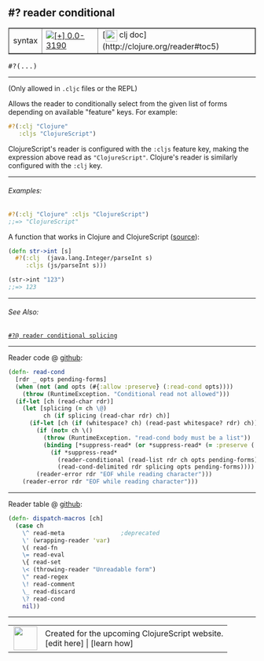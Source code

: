 ## #? reader conditional



 <table border="1">
<tr>
<td>syntax</td>
<td><a href="https://github.com/cljsinfo/cljs-api-docs/tree/0.0-3190"><img valign="middle" alt="[+] 0.0-3190" title="Added in 0.0-3190" src="https://img.shields.io/badge/+-0.0--3190-lightgrey.svg"></a> </td>
<td>
[<img height="24px" valign="middle" src="http://i.imgur.com/1GjPKvB.png"> clj doc](http://clojure.org/reader#toc5)
</td>
</tr>
</table>

<samp>#?(...)</samp><br>

---


(Only allowed in `.cljc` files or the REPL)

Allows the reader to conditionally select from the given list of forms
depending on available "feature" keys.  For example:

```clj
#?(:clj "Clojure"
   :cljs "ClojureScript")
```

ClojureScript's reader is configured with the `:cljs` feature key, making the
expression above read as `"ClojureScript"`.  Clojure's reader is
similarly configured with the `:clj` key.

---

###### Examples:

```clj
#?(:clj "Clojure" :cljs "ClojureScript")
;;=> "ClojureScript"
```

A function that works in Clojure and ClojureScript ([source]):

[source]:https://github.com/lymingtonprecision/route-ccrs/blob/c579aea05504736f2cfbd31c3c755f7e25fdad77/src/route_ccrs/manufacturing_methods.cljc#L8-L10

```clj
(defn str->int [s]
  #?(:clj  (java.lang.Integer/parseInt s)
     :cljs (js/parseInt s)))

(str->int "123")
;;=> 123
```

---

###### See Also:

[`#?@ reader conditional splicing`](syntax_cond-splicing.md)<br>

---





Reader code @ [github](https://github.com/clojure/tools.reader/blob/tools.reader-0.9.2/src/main/clojure/clojure/tools/reader.clj#L488-L503):

```clj
(defn- read-cond
  [rdr _ opts pending-forms]
  (when (not (and opts (#{:allow :preserve} (:read-cond opts))))
    (throw (RuntimeException. "Conditional read not allowed")))
  (if-let [ch (read-char rdr)]
    (let [splicing (= ch \@)
          ch (if splicing (read-char rdr) ch)]
      (if-let [ch (if (whitespace? ch) (read-past whitespace? rdr) ch)]
        (if (not= ch \()
          (throw (RuntimeException. "read-cond body must be a list"))
          (binding [*suppress-read* (or *suppress-read* (= :preserve (:read-cond opts)))]
            (if *suppress-read*
              (reader-conditional (read-list rdr ch opts pending-forms) splicing)
              (read-cond-delimited rdr splicing opts pending-forms))))
        (reader-error rdr "EOF while reading character")))
    (reader-error rdr "EOF while reading character")))
```

<!--
Repo - tag - source tree - lines:

 <pre>
tools.reader @ tools.reader-0.9.2
└── src
    └── main
        └── clojure
            └── clojure
                └── tools
                    └── <ins>[reader.clj:488-503](https://github.com/clojure/tools.reader/blob/tools.reader-0.9.2/src/main/clojure/clojure/tools/reader.clj#L488-L503)</ins>
</pre>
-->

---
Reader table @ [github](https://github.com/clojure/tools.reader/blob/tools.reader-0.9.2/src/main/clojure/clojure/tools/reader.clj#L753-L765):

```clj
(defn- dispatch-macros [ch]
  (case ch
    \^ read-meta                ;deprecated
    \' (wrapping-reader 'var)
    \( read-fn
    \= read-eval
    \{ read-set
    \< (throwing-reader "Unreadable form")
    \" read-regex
    \! read-comment
    \_ read-discard
    \? read-cond
    nil))
```

<!--
Repo - tag - source tree - lines:

 <pre>
tools.reader @ tools.reader-0.9.2
└── src
    └── main
        └── clojure
            └── clojure
                └── tools
                    └── <ins>[reader.clj:753-765](https://github.com/clojure/tools.reader/blob/tools.reader-0.9.2/src/main/clojure/clojure/tools/reader.clj#L753-L765)</ins>
</pre>
-->

---



 <table>
<tr><td>
<img valign="middle" align="right" width="48px" src="http://i.imgur.com/Hi20huC.png">
</td><td>
Created for the upcoming ClojureScript website.<br>
[edit here] | [learn how]
</td></tr></table>

[edit here]:https://github.com/cljsinfo/cljs-api-docs/blob/master/cljsdoc/syntax_cond.cljsdoc
[learn how]:https://github.com/cljsinfo/cljs-api-docs/wiki/cljsdoc-files

<!--

This information was too distracting to show to readers, but I'll leave it
commented here since it is helpful to:

- pretty-print the data used to generate this document
- and show how to retrieve that data



The API data for this symbol:

```clj
{:description "(Only allowed in `.cljc` files or the REPL)\n\nAllows the reader to conditionally select from the given list of forms\ndepending on available \"feature\" keys.  For example:\n\n```clj\n#?(:clj \"Clojure\"\n   :cljs \"ClojureScript\")\n```\n\nClojureScript's reader is configured with the `:cljs` feature key, making the\nexpression above read as `\"ClojureScript\"`.  Clojure's reader is\nsimilarly configured with the `:clj` key.",
 :ns "syntax",
 :name "cond",
 :history [["+" "0.0-3190"]],
 :type "syntax",
 :related ["syntax/cond-splicing"],
 :full-name-encode "syntax_cond",
 :extra-sources ({:code "(defn- read-cond\n  [rdr _ opts pending-forms]\n  (when (not (and opts (#{:allow :preserve} (:read-cond opts))))\n    (throw (RuntimeException. \"Conditional read not allowed\")))\n  (if-let [ch (read-char rdr)]\n    (let [splicing (= ch \\@)\n          ch (if splicing (read-char rdr) ch)]\n      (if-let [ch (if (whitespace? ch) (read-past whitespace? rdr) ch)]\n        (if (not= ch \\()\n          (throw (RuntimeException. \"read-cond body must be a list\"))\n          (binding [*suppress-read* (or *suppress-read* (= :preserve (:read-cond opts)))]\n            (if *suppress-read*\n              (reader-conditional (read-list rdr ch opts pending-forms) splicing)\n              (read-cond-delimited rdr splicing opts pending-forms))))\n        (reader-error rdr \"EOF while reading character\")))\n    (reader-error rdr \"EOF while reading character\")))",
                  :title "Reader code",
                  :repo "tools.reader",
                  :tag "tools.reader-0.9.2",
                  :filename "src/main/clojure/clojure/tools/reader.clj",
                  :lines [488 503]}
                 {:code "(defn- dispatch-macros [ch]\n  (case ch\n    \\^ read-meta                ;deprecated\n    \\' (wrapping-reader 'var)\n    \\( read-fn\n    \\= read-eval\n    \\{ read-set\n    \\< (throwing-reader \"Unreadable form\")\n    \\\" read-regex\n    \\! read-comment\n    \\_ read-discard\n    \\? read-cond\n    nil))",
                  :title "Reader table",
                  :repo "tools.reader",
                  :tag "tools.reader-0.9.2",
                  :filename "src/main/clojure/clojure/tools/reader.clj",
                  :lines [753 765]}),
 :usage ["#?(...)"],
 :examples [{:id "eec90f",
             :content "```clj\n#?(:clj \"Clojure\" :cljs \"ClojureScript\")\n;;=> \"ClojureScript\"\n```\n\nA function that works in Clojure and ClojureScript ([source]):\n\n[source]:https://github.com/lymingtonprecision/route-ccrs/blob/c579aea05504736f2cfbd31c3c755f7e25fdad77/src/route_ccrs/manufacturing_methods.cljc#L8-L10\n\n```clj\n(defn str->int [s]\n  #?(:clj  (java.lang.Integer/parseInt s)\n     :cljs (js/parseInt s)))\n\n(str->int \"123\")\n;;=> 123\n```"}],
 :full-name "syntax/cond",
 :display "#? reader conditional",
 :clj-doc "http://clojure.org/reader#toc5"}

```

Retrieve the API data for this symbol:

```clj
;; from Clojure REPL
(require '[clojure.edn :as edn])
(-> (slurp "https://raw.githubusercontent.com/cljsinfo/cljs-api-docs/catalog/cljs-api.edn")
    (edn/read-string)
    (get-in [:symbols "syntax/cond"]))
```

-->
